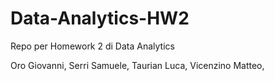 # Data-Analytics-HW2
Repo per Homework 2 di Data Analytics

Oro Giovanni,
Serri Samuele,
Taurian Luca,
Vicenzino Matteo,
